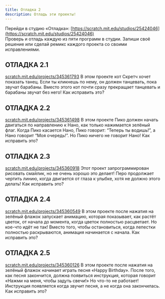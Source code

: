 ```yaml
---
title: Отладка 2
description: Отладь эти проекты!
---
```


Перейди в студию «Отладка»: 
[https://scratch.mit.edu/studios/25424046](https://scratch.mit.edu/studios/25424046)  
Проверь и отладь каждую из пяти программ в студии.
Запиши своё решение или сделай ремикс каждого проекта со своими исправлениями.

## ОТЛАДКА  2.1

[scratch.mit.edu/projects/345361793](https://scratch.mit.edu/projects/345361793)
В этом проекте кот Скретч хочет показать танец. Если ты кликнешь по нему, он должен танцевать, пока звучат барабаны. Вместо этого кот почти сразу прекращает танцевать и барабаны звучат без него! Как исправить это?

## ОТЛАДКА 2.2

[scratch.mit.edu/projects/345361498](https://scratch.mit.edu/projects/345361498) 
В этом проекте Пико должен начать двигаться по направлению к Нано, как только нажимается зелёный флаг. Когда Пико касается Нано, Пико говорит:  “Теперь ты водишь!”, а Нано говорит “Моя очередь!”. Но Пико ничего не говорит Нано!  Как исправить это?

## ОТЛАДКА 2.3

[scratch.mit.edu/projects/345360918](https://scratch.mit.edu/projects/345361498) 
Этот проект запрограммирован рисовать смайлик, но не очень хорошо это делает! Перо продолжает чертить линию, когда двигается от глаза к улыбке, хотя не должно этого делать! Как исправить это?

## ОТЛАДКА 2.4

[scratch.mit.edu/projects/345360549](https://scratch.mit.edu/projects/345360549) 
В этом проекте после нажатия на зелёный флажок запускает анимацию, которая показывает, как растёт цветок, от начала до момента, когда цветок полностью расцветает. Но кое-что идёт не так! Вместо того, чтобы остановиться, когда лепестки полностью раскрываются, анимация начинается с начала. Как исправить это?

## ОТЛАДКА 2.5

[scratch.mit.edu/projects/345360126](https://scratch.mit.edu/projects/345360126) 
В этом проекте после нажатия на зелёный флажок начинает играть песня «Happy Birthday». После того, как песня закончится, должна появиться инструкция, которая говорит «Нажми на меня, чтобы задуть свечи!» Но что-то не работает! Инструкция появляется когда звучит песня, а не когда она закончилась.
Как исправить это?
